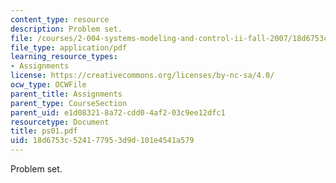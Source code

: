 ```yaml
---
content_type: resource
description: Problem set.
file: /courses/2-004-systems-modeling-and-control-ii-fall-2007/18d6753c524177953d9d101e4541a579_ps01.pdf
file_type: application/pdf
learning_resource_types:
- Assignments
license: https://creativecommons.org/licenses/by-nc-sa/4.0/
ocw_type: OCWFile
parent_title: Assignments
parent_type: CourseSection
parent_uid: e1d08321-8a72-cdd0-4af2-03c9ee12dfc1
resourcetype: Document
title: ps01.pdf
uid: 18d6753c-5241-7795-3d9d-101e4541a579
---
```

Problem set.